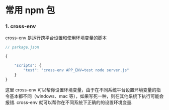 # 常用 npm 包

### 1. cross-env

cross-env 是运行跨平台设置和使用环境变量的脚本

```js
// parkage.json

{

    "scripts": {
        "test": "cross-env APP_ENV=test node server.js"
    }
}

```

这里 cross-env 可以帮你设置环境变量，由于在不同系统平台设置环境变量的指令基本都不同（windows、mac 等），如果写死一种，则在其他系统下执行可能会报错.
cross-env 就可以帮你在不同系统下正确的的设置环境变量.
